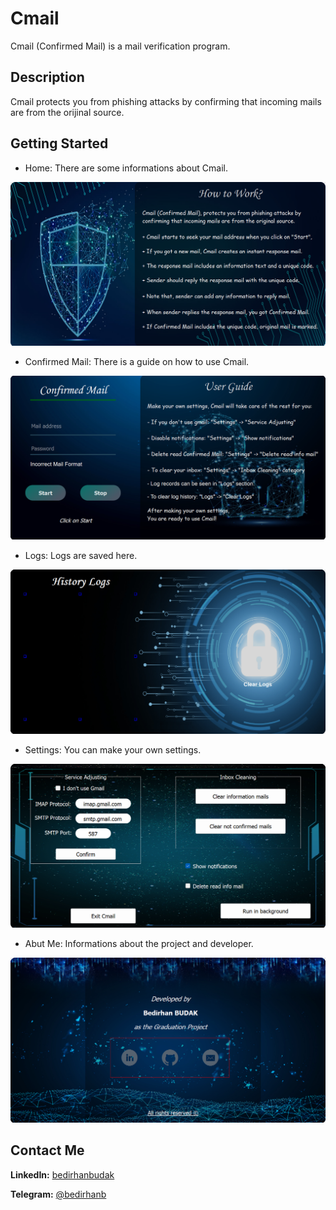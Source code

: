 # Cmail

Cmail (Confirmed Mail) is a mail verification program.

## Description

Cmail protects you from phishing attacks by confirming that incoming mails are from the orijinal source.

## Getting Started

* Home: There are some informations about Cmail.

![Home](https://github.com/bedirhanbudak/Cmail/blob/main/readme/tab_home.png?token=GHSAT0AAAAAACBEXKYAXPOLK65EOXRW5QT2ZBUBIAA)

* Confirmed Mail: There is a guide on how to use Cmail.

![Confirmed Mail](https://github.com/bedirhanbudak/Cmail/blob/main/readme/tab_cmail.png)

* Logs: Logs are saved here.

![Logs](https://github.com/bedirhanbudak/Cmail/blob/main/readme/tab_logs.png)

* Settings: You can make your own settings.

![Settings](https://github.com/bedirhanbudak/Cmail/blob/main/readme/tab_settings.png)

* Abut Me: Informations about the project and developer.

![About Me](https://github.com/bedirhanbudak/Cmail/blob/main/readme/tab_about_me.png)

## Contact Me

**LinkedIn:** [bedirhanbudak](https://www.linkedin.com/in/bedirhan-budak/)

**Telegram:** [@bedirhanb](https://t.me/bedirhanb)
